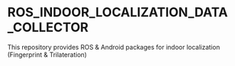# ROS_INDOOR_LOCALIZATION_DATA_COLLECTOR
This repository provides ROS &amp; Android packages for indoor localization (Fingerprint &amp; Trilateration)
